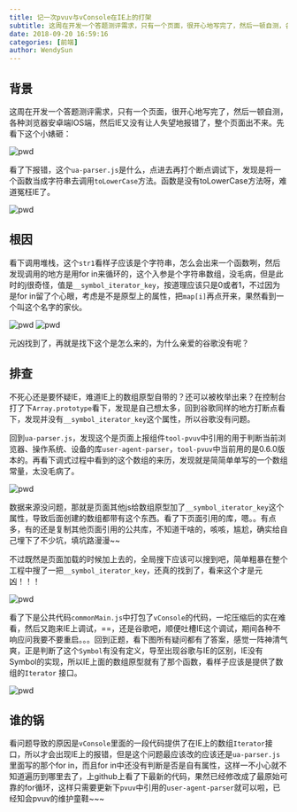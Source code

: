 ```yaml
---
title: 记一次pvuv与vConsole在IE上的打架
subtitle: 这周在开发一个答题测评需求，只有一个页面，很开心地写完了，然后一顿自测，各种浏览器安卓端IOS端，然后IE又没有让人失望地报错了，整个页面出不来。
date: 2018-09-20 16:59:16
categories: [前端]
author: WendySun
---
```



## 背景

这周在开发一个答题测评需求，只有一个页面，很开心地写完了，然后一顿自测，各种浏览器安卓端IOS端，然后IE又没有让人失望地报错了，整个页面出不来。先看下这个小婊砸：

<!-- more -->

![pwd](/images/2018-09-20-conflict-between-pvuv-and-vConsole/1.png)

看了下报错，这个`ua-parser.js`是什么，点进去再打个断点调试下，发现是将一个函数当成字符串去调用`toLowerCase`方法。函数是没有toLowerCase方法呀，难道冤枉IE了。

![pwd](/images/2018-09-20-conflict-between-pvuv-and-vConsole/2.png)

## 根因

看下调用堆栈，这个`str1`看样子应该是个字符串，怎么会出来一个函数咧，然后发现调用的地方是用for in来循环的，这个入参是个字符串数组，没毛病，但是此时的j很奇怪，值是`__symbol_iterator_key`，按道理应该只是0或者1，不过因为是for in留了个心眼，考虑是不是原型上的属性，把`map[i]`再点开来，果然看到一个叫这个名字的家伙。

![pwd](/images/2018-09-20-conflict-between-pvuv-and-vConsole/3.png)
![pwd](/images/2018-09-20-conflict-between-pvuv-and-vConsole/4.png)

元凶找到了，再就是找下这个是怎么来的，为什么亲爱的谷歌没有呢？

## 排查

不死心还是要怀疑IE，难道IE上的数组原型自带的？还可以被枚举出来？在控制台打了下`Array.prototype`看下，发现是自己想太多，回到谷歌同样的地方打断点看下，发现并没有`__symbol_iterator_key`这个属性，所以谷歌没有问题。

回到`ua-parser.js`，发现这个是页面上报组件`tool-pvuv`中引用的用于判断当前浏览器、操作系统、设备的库`user-agent-parser`，`tool-pvuv`中当前用的是0.6.0版本的。再看下调式过程中看到的这个数组的来历，发现就是简简单单写的一个数组常量，太没毛病了。

![pwd](/images/2018-09-20-conflict-between-pvuv-and-vConsole/5.png)

数据来源没问题，那就是页面其他js给数组原型加了`__symbol_iterator_key`这个属性，导致后面创建的数组都带有这个东西。看了下页面引用的库，嗯。。有点多，有的还是复制其他页面引用的公共库，不知道干啥的，咳咳，尴尬，确实给自己埋下了不少坑，填坑路漫漫~~

不过既然是页面加载的时候加上去的，全局搜下应该可以搜到吧，简单粗暴在整个工程中搜了一把`__symbol_iterator_key`，还真的找到了，看来这个才是元凶！！！

![pwd](/images/2018-09-20-conflict-between-pvuv-and-vConsole/6.png)

看了下是公共代码`commonMain.js`中打包了`vConsole`的代码，一坨压缩后的实在难看，然后又跑来IE上调试，==，还是谷歌吧，顺便吐槽IE这个调试，期间各种不响应问我要不要重启。。。回到正题，看下图所有疑问都有了答案，感觉一阵神清气爽，正是判断了这个`Symbol`有没有定义，导至出现谷歌与IE的区别，IE没有Symbol的实现，所以IE上面的数组原型就有了那个函数，看样子应该是提供了数组的`Iterator` 接口。

![pwd](/images/2018-09-20-conflict-between-pvuv-and-vConsole/7.png)

## 谁的锅

看问题导致的原因是`vConsole`里面的一段代码提供了在IE上的数组`Iterator`接口，所以才会出现IE上的报错，但是这个问题最应该改的应该还是`ua-parser.js`里面写的那个for in，而且for in中还没有判断是否是自有属性，这样一不小心就不知道遍历到哪里去了，上github上看了下最新的代码，果然已经修改成了最原始可靠的for循环，这样只需要更新下`pvuv`中引用的`user-agent-parser`就可以啦，已经知会pvuv的维护童鞋~~~